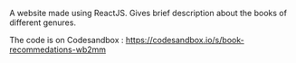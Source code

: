 A website made using ReactJS. Gives brief description about the books of different genures. 

The code is on Codesandbox : https://codesandbox.io/s/book-recommedations-wb2mm
